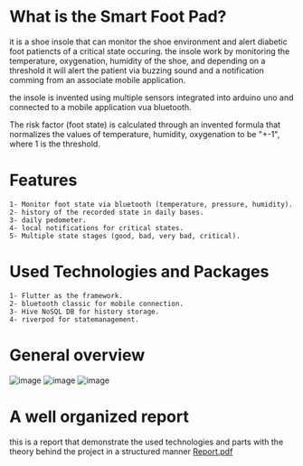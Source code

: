 # What is the Smart Foot Pad?

it is a shoe insole that can monitor the shoe environment and alert diabetic foot patiencts of a critical state occuring.
the insole work by monitoring the temperature, oxygenation, humidity of the shoe, and depending on a threshold it will alert the patient via buzzing sound and a notification comming from an associate mobile application.

the insole is invented using multiple sensors integrated into arduino uno and connected to a mobile application vua bluetooth.

The risk factor (foot state) is calculated through an invented formula that normalizes the values of temperature, humidity, oxygenation to be "+-1", where 1 is the threshold.

# Features
    1- Monitor foot state via bluetooth (temperature, pressure, humidity).
    2- history of the recorded state in daily bases.
    3- daily pedometer.
    4- local notifications for critical states.
    5- Multiple state stages (good, bad, very bad, critical).

# Used Technologies and Packages
    1- Flutter as the framework.
    2- bluetooth classic for mobile connection.
    3- Hive NoSQL DB for history storage.
    4- riverpod for statemanagement.

# General overview

![image](https://github.com/user-attachments/assets/ce205c92-ea23-41a7-b58d-c96c47d303db)
![image](https://github.com/user-attachments/assets/0a1e895d-0bf2-44ef-a703-bf70e0e13e45)
![image](https://github.com/user-attachments/assets/ffdee14f-79ce-4c9f-96e5-7e64f3c95b64)


# A well organized report
this is a report that demonstrate the used technologies and parts with the theory behind the project in a structured manner
[Report.pdf](https://github.com/user-attachments/files/20454958/Report.pdf)
